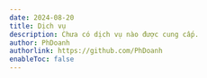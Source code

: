 ```yaml
---
date: 2024-08-20
title: Dịch vụ
description: Chưa có dịch vụ nào được cung cấp.
author: PhDoanh
authorlink: https://github.com/PhDoanh
enableToc: false
---
```

